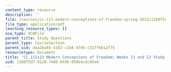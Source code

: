 ```yaml
---
content_type: resource
description: ''
file: /courses/cc-111-modern-conceptions-of-freedom-spring-2013/1260f5d7912074d0849b050b4cdc85ed_MITCC_111F12_Week11Ques.pdf
file_type: application/pdf
learning_resource_types: []
ocw_type: OCWFile
parent_title: Study Questions
parent_type: CourseSection
parent_uid: daa2ba65-4163-c1b8-47d5-c317f6b1af75
resourcetype: Document
title: 'CC.111s13 Modern Conceptions of Freedom: Weeks 11 and 12 Study Questions'
uid: 1260f5d7-9120-74d0-849b-050b4cdc85ed
---
```

